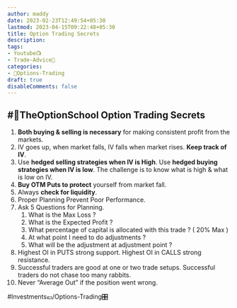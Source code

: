 ```yaml
---
author: maddy
date: 2023-02-23T12:49:54+05:30
lastmod: 2023-04-15T09:22:48+05:30
title: Option Trading Secrets
description: 
tags:
- Youtube📺
- Trade-Advice🧠 
categories: 
- 🤹Options-Trading
draft: true
disableComments: false
---
```

## #🧔TheOptionSchool Option Trading Secrets

1. **Both buying & selling is necessary** for making consistent profit from the markets.
2. IV goes up, when market falls, IV falls when market rises.  **Keep track of IV**.
3. Use **hedged selling strategies when IV is High**. Use **hedged buying strategies when IV is low**. The challenge is to know what is high & what is low on IV.
4. **Buy OTM Puts to protect** yourself from market fall.
5. Always **check for liquidity**.
6. Proper Planning Prevent Poor Performance.
7. Ask 5 Questions for Planning.
	1. What is the Max Loss ?
	2. What is the Expected Profit ?
	3. What percentage of capital is allocated with this trade ? ( 20% Max )
	4. At what point I need to do adjustments ?
	5. What will be the adjustment at adjustment point ?
8. Highest OI in PUTS strong support. Highest OI in CALLS strong resistance.
9. Successful traders are good at one or two trade setups. Successful traders do not chase too many rabbits.
10. Never “Average Out” if the position went wrong.

#Investments💷/Options-Trading🎛️